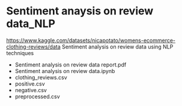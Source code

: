# Sentiment anaysis on review data_NLP

https://www.kaggle.com/datasets/nicapotato/womens-ecommerce-clothing-reviews/data
Sentiment analysis on review data using NLP techniques

- Sentiment analysis on review data report.pdf
- Sentiment analysis on review data.ipynb
- clothing_reviews.csv
- positive.csv
- negative.csv
- preprocessed.csv
